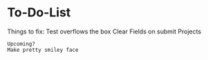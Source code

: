 # To-Do-List

Things to fix:
    Test overflows the box
    Clear Fields on submit
    Projects



    Upcoming?
    Make pretty smiley face